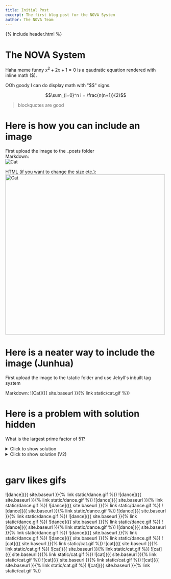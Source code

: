 ```yaml
---
title: Initial Post
excerpt: The first blog post for the NOVA System
author: The NOVA Team
---
```

{% include header.html %}

# The NOVA System
Haha meme funny $x^2+2x+1=0$ is a qaudratic equation rendered with inline math ($). 

OOh goody I can do display math with "$$" signs.

$$\sum_{i=0}^n i = \frac{n(n+1)}{2}$$

>blockquotes are good
  
# Here is how you can include an image 
First upload the image to the \_posts folder   
Markdown:   
![Cat](https://raw.githubusercontent.com/garv-shah/nova-blog/main/static/cat.gif)  

HTML (if you want to change the size etc.):   
<img alt="Cat" src="https://raw.githubusercontent.com/garv-shah/nova-blog/main/static/cat.gif" width="500"/>

# Here is a neater way to include the image (Junhua)
First upload the image to the \static folder and use Jekyll's inbuilt tag system

Markdown:
![Cat]({{ site.baseurl }}{% link static/cat.gif %})


# Here is a problem with solution hidden

What is the largest prime factor of 51?
<details>

<summary>Click to show solution</summary>
 (MARKDOWN NOT RENDERED INSIDE HTML TAG?)
> Answer: 17   
  
Let's use trial and error to see which numbers are factors of 51   
  
It's odd so we only need to try odd numbers:   
* 1 is a factor: $51 = 1 \times 51$   
* 3 is a factor: $51 = 3 \times 17$   
* 5 is not a factor   
* 7 is not a factor   
* 9 is not a factor   
     
And $9^2$ is already larger than $51$, so we don't need to try any more.   
The largest prime factor we found was $17$.
 
</details>



<details>
  <summary>Click to show solution (V2)</summary>
  
 <blockquote> Answer: 17</blockquote>   
 
  Let's use trial and error to see which numbers are factors of 51  <br>
  It's odd so we only need to try odd numbers: <br><br>
 
  <ul>
     <li> 1 is a factor: $51 = 1 \times 51$ </li>
     <li> 3 is a factor: $51 = 3 \times 17$ </li>  
     <li> 5 is not a factor </li>
     <li> 7 is not a factor </li>
     <li> 9 is not a factor </li> 
 </ul>
  <br>
  And $9^2$ is already larger than $51$, so we don't need to try any more. <br>
  The largest prime factor we found was $17$.<br><br>
</details>

<br>

# garv likes gifs
![dance]({{ site.baseurl }}{% link static/dance.gif %}) ![dance]({{ site.baseurl }}{% link static/dance.gif %}) ![dance]({{ site.baseurl }}{% link static/dance.gif %}) ![dance]({{ site.baseurl }}{% link static/dance.gif %})
![dance]({{ site.baseurl }}{% link static/dance.gif %}) ![dance]({{ site.baseurl }}{% link static/dance.gif %}) ![dance]({{ site.baseurl }}{% link static/dance.gif %}) ![dance]({{ site.baseurl }}{% link static/dance.gif %})
![dance]({{ site.baseurl }}{% link static/dance.gif %}) ![dance]({{ site.baseurl }}{% link static/dance.gif %}) ![dance]({{ site.baseurl }}{% link static/dance.gif %}) ![dance]({{ site.baseurl }}{% link static/dance.gif %})
![cat]({{ site.baseurl }}{% link static/cat.gif %}) ![cat]({{ site.baseurl }}{% link static/cat.gif %}) ![cat]({{ site.baseurl }}{% link static/cat.gif %}) ![cat]({{ site.baseurl }}{% link static/cat.gif %})
![cat]({{ site.baseurl }}{% link static/cat.gif %}) ![cat]({{ site.baseurl }}{% link static/cat.gif %}) ![cat]({{ site.baseurl }}{% link static/cat.gif %}) ![cat]({{ site.baseurl }}{% link static/cat.gif %})
